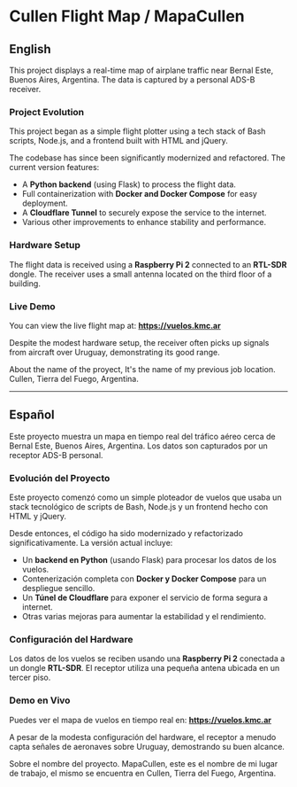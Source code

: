 # Cullen Flight Map / MapaCullen

## English

This project displays a real-time map of airplane traffic near Bernal Este, Buenos Aires, Argentina. The data is captured by a personal ADS-B receiver.

### Project Evolution

This project began as a simple flight plotter using a tech stack of Bash scripts, Node.js, and a frontend built with HTML and jQuery.

The codebase has since been significantly modernized and refactored. The current version features:

- A **Python backend** (using Flask) to process the flight data.
- Full containerization with **Docker and Docker Compose** for easy deployment.
- A **Cloudflare Tunnel** to securely expose the service to the internet.
- Various other improvements to enhance stability and performance.

### Hardware Setup

The flight data is received using a **Raspberry Pi 2** connected to an **RTL-SDR** dongle. The receiver uses a small antenna located on the third floor of a building.

### Live Demo

You can view the live flight map at: **https://vuelos.kmc.ar**

Despite the modest hardware setup, the receiver often picks up signals from aircraft over Uruguay, demonstrating its good range.

About the name of the proyect, It's the name of my previous job location. Cullen, Tierra del Fuego, Argentina.

---

## Español

Este proyecto muestra un mapa en tiempo real del tráfico aéreo cerca de Bernal Este, Buenos Aires, Argentina. Los datos son capturados por un receptor ADS-B personal.

### Evolución del Proyecto

Este proyecto comenzó como un simple ploteador de vuelos que usaba un stack tecnológico de scripts de Bash, Node.js y un frontend hecho con HTML y jQuery.

Desde entonces, el código ha sido modernizado y refactorizado significativamente. La versión actual incluye:

- Un **backend en Python** (usando Flask) para procesar los datos de los vuelos.
- Contenerización completa con **Docker y Docker Compose** para un despliegue sencillo.
- Un **Túnel de Cloudflare** para exponer el servicio de forma segura a internet.
- Otras varias mejoras para aumentar la estabilidad y el rendimiento.

### Configuración del Hardware

Los datos de los vuelos se reciben usando una **Raspberry Pi 2** conectada a un dongle **RTL-SDR**. El receptor utiliza una pequeña antena ubicada en un tercer piso.

### Demo en Vivo

Puedes ver el mapa de vuelos en tiempo real en: **https://vuelos.kmc.ar**

A pesar de la modesta configuración del hardware, el receptor a menudo capta señales de aeronaves sobre Uruguay, demostrando su buen alcance.

Sobre el nombre del proyecto. MapaCullen, este es el nombre de mi lugar de trabajo, el mismo se encuentra en Cullen, Tierra del Fuego, Argentina.
